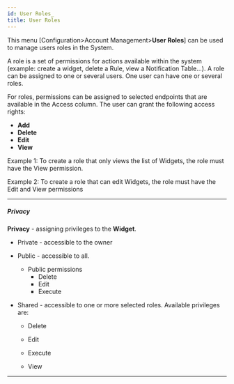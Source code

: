 ```yaml
---
id: User Roles_
title: User Roles
---
```


This menu [Configuration>Account Management>**User Roles**] can be used to manage users roles in the System.

A role is a set of permissions for actions available within the system  (example: create a widget, delete a Rule, view a Notification Table...). A role can be assigned to one or several users. One user can have one or several roles. 

For roles, permissions can be assigned to selected endpoints that are available in the Access column. The user can grant the following access rights:

- **Add**
- **Delete**
- **Edit**
- **View**

Example 1: To create a role that only views the list of Widgets, the role must have the View permission.

Example 2: To create a role that can edit Widgets, the role must have the Edit and View permissions



---

##### Privacy

**Privacy** - assigning privileges to the **Widget**.

 - Private - accessible to the owner

 - Public - accessible to all. 
     - Public permissions
          - Delete
          - Edit
          - Execute

 - Shared - accessible to one or more selected roles. Available privileges are:
   - Delete
   - Edit

   - Execute

   - View


---

